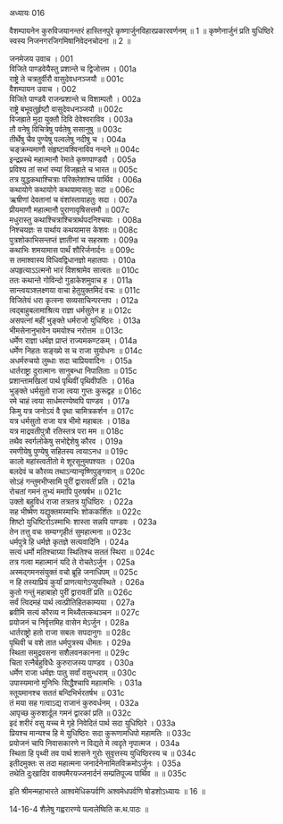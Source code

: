 अध्यायः 016

वैशम्पायनेन कुरुविजयानन्तरं हास्तिनपुरे कृष्णार्जुनविहारप्रकारवर्णनम् ॥ 1 ॥ कृष्णेनार्जुनं प्रति युधिष्ठिरे स्वस्य निजनगरजिगमिषानिवेदनचोदना ॥ 2 ॥

जनमेजय उवाच ।	001  
विजिते पाण्डवेयैस्तु प्रशान्ते च द्विजोत्तम ।	001a  
राष्ट्रे ते चत्रतुर्वीरौ वासुदेवधनञ्जयौ ॥	001c  
वैशम्पायन उवाच ।	002  
विजिते पाण्डवै राजन्प्रशान्ते च विशाम्पतौ ।	002a  
राष्ट्रे बभूवतुर्हृष्टौ वासुदेवधनञ्जयौ ॥	002c  
विजह्राते मुदा युक्तौ दिवि देवेश्वराविव ।	003a  
तौ वनेषु विचित्रेषु पर्वतेषु ससानुषु ॥	003c  
तीर्थेषु चैव पुण्येषु पल्वलेषु नदीषु च ।	004a  
चङ्क्रम्यमाणौ संहृष्टावश्विनाविव नन्दने ॥	004c  
इन्द्रप्रस्थे महात्मानौ रेमाते कृष्णपाण्डवौ ।	005a  
प्रविश्य तां सभां रम्यां विजह्राते च भारत ॥	005c  
तत्र युद्धकथाश्चित्राः परिक्लेशांश्च पार्थिव ।	006a  
कथायोगे कथायोगे कथयामासतुः सदा ॥	006c  
ऋषीणां देवतानां च वंशांस्तावाहतुः सदा ।	007a  
प्रीयमाणौ महात्मानौ पुराणावृषिसत्तमौ ॥	007c  
मधुरास्तु कथाश्चित्राश्चित्रार्थपदनिश्चयाः ।	008a  
निश्चयज्ञः स पार्थाय कथयामास केशवः ॥	008c  
पुत्रशोकाभिसन्तप्तं ज्ञातीनां च सहस्रशः ।	009a  
कथाभिः शमयामास पार्थं शौरिर्जनार्दनः ॥	009c  
स तमाश्वास्य विधिवद्विधानज्ञो महातपाः ।	010a  
अपहृत्याऽऽत्मनो भारं विशश्रामेव सात्वतः ॥	010c  
ततः कथान्ते गोविन्दो गुडाकेशमुवाच ह ।	011a  
सान्त्वयञ्श्लक्ष्णया वाचा हेतुयुक्तमिदं वचः ॥	011c  
विजितेयं धरा कृत्स्ना सव्यसाचिन्परन्तप ।	012a  
त्वद्बाहुबलामाश्रित्य राज्ञा धर्मसुतेन ह ॥	012c  
असपत्नां महीं भुङ्क्ते धर्मराजो युधिष्ठिरः ।	013a  
भीमसेनानुभावेन यमयोश्च नरोत्तम ॥	013c  
धर्मेण राज्ञा धर्मज्ञ प्राप्तं राज्यमकण्टकम् ।	014a  
धर्मेण निहतः सङ्ख्ये स च राजा सुयोधनः ॥	014c  
अधर्मरुचयो लुब्धाः सदा चाप्रियवादिनः ।	015a  
धार्तराष्ट्रा दुरात्मानः सानुबन्धा निपातिताः ॥	015c  
प्रशान्तामखिलां पार्थ पृथिवीं पृथिवीपतिः ।	016a  
भुङ्क्ते धर्मसुतो राजा त्वया गुप्तः कुरूद्वह ॥	016c  
रमे चाहं त्वया सार्धमरण्येष्वपि पाण्डव ।	017a  
किमु यत्र जनोऽयं वै पृथा चामित्रकर्शन ॥	017c  
यत्र धर्मसुतो राजा यत्र भीमो महाबलः ।	018a  
यत्र माद्रवतीपुत्रौ रतिस्तत्र परा मम ॥	018c  
तथैव स्वर्गलोकेषु सभोद्देशेषु कौरव ।	019a  
रमणीयेषु पुण्येषु सहितस्य त्वयाऽनध ॥	019c  
कालो महांस्त्वतीतो मे शूरसूनुमपश्यतः ।	020a  
बलदेवं च कौरव्य तथाऽन्यान्वृष्णिपुङ्गवान् ॥	020c  
सोऽहं गन्तुमभीप्सामि पुरीं द्वारावतीं प्रति ।	021a  
रोचतां गमनं तुभ्यं ममापि पुरुषर्षभ ॥	021c  
उक्तो बहुविधं राजा तत्रतत्र युधिष्ठिरः ।	022a  
सह भीष्मेण यद्युक्तमस्माभिः शोककर्शितः ॥	022c  
शिष्टो युधिष्टिरोऽस्माभिः शास्ता सन्नपि पाण्डवः ।	023a  
तेन तत्तु वचः सम्यग्गृहीतं सुमहात्मना ॥	023c  
धर्मपुत्रे हि धर्मज्ञे कृतज्ञे सत्यवादिनि ।	024a  
सत्यं धर्मो मतिश्चाग्र्या स्थितिश्च सततं स्थिरा ॥	024c  
तत्र गत्वा महात्मानं यदि ते रोचतेऽर्जुन ।	025a  
अस्मद्गमनसंयुक्तं वचो ब्रूहि जनाधिपम् ॥	025c  
न हि तस्याप्रियं कुर्यां प्राणत्यागेऽप्युपस्थिते ।	026a  
कुतो गन्तुं महाबाहो पुरीं द्वारावतीं प्रति ॥	026c  
सर्वं त्विदमहं पार्थ त्वत्प्रीतिहितकाम्यया ।	027a  
ब्रवीमि सत्यं कौरव्य न मिथ्यैतत्कथञ्चन ॥	027c  
प्रयोजनं च निर्वृत्तमिह वासेन मेऽर्जुन ।	028a  
धार्तराष्ट्रो हतो राजा सबलः सपदानुगः ॥	028c  
पृथिवी च वशे तात धर्मपुत्रस्य धीमतः ।	029a  
स्थिता समुद्रवसना सशैलवनकानना ॥	029c  
चिता रत्नैर्बहुविधैः कुरुराजस्य पाण्डव ।	030a  
धर्मेण राजा धर्मज्ञः पातु सर्वां वसुन्धराम् ॥	030c  
उपास्यमानो मुनिभिः सिद्धैश्चापि महात्मभिः ।	031a  
स्तूयमानश्च सततं बन्दिभिर्भरतर्षभ ॥	031c  
तं मया सह गत्वाऽद्य राजानं कुरुवर्धनम् ।	032a  
आपृच्छ कुरुशार्दूल गमनं द्वारकां प्रति ॥	032c  
इदं शरीरं वसु यच्च मे गृहे निवेदितं पार्थ सदा युधिष्ठिरे ।	033a  
प्रियश्च मान्यश्च हि मे युधिष्ठिरः सदा कुरूणामधिपो महामतिः ॥	033c  
प्रयोजनं चापि निवासकारणे न विद्यते मे त्वदृते नृपात्मज ।	034a  
स्थिता हि पृथ्वी तव पार्थ शासने गुरोः सुवृत्तस्य युधिष्ठिरस्य च ॥	034c  
इतीदमुक्तः स तदा महात्मना जनार्दनेनामितविक्रमोऽर्जुनः ।	035a  
तथेति दुःखादिव वाक्यमैरयज्जनार्दनं सम्प्रतिपूज्य पार्थिव ॥ ॥	035c  

इति श्रीमन्महाभारते आश्वमेधिकपर्वणि अश्वमेधपर्वणि षोडशोऽध्यायः ॥ 16 ॥

14-16-4 शैलेषु गह्वरारण्ये पल्वलेष्विति क.थ.पाठः ॥ 
